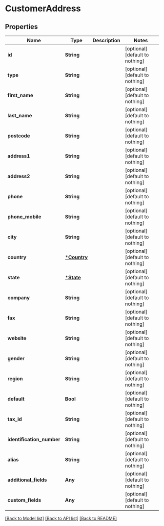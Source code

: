 # CustomerAddress


## Properties
Name | Type | Description | Notes
------------ | ------------- | ------------- | -------------
**id** | **String** |  | [optional] [default to nothing]
**type** | **String** |  | [optional] [default to nothing]
**first_name** | **String** |  | [optional] [default to nothing]
**last_name** | **String** |  | [optional] [default to nothing]
**postcode** | **String** |  | [optional] [default to nothing]
**address1** | **String** |  | [optional] [default to nothing]
**address2** | **String** |  | [optional] [default to nothing]
**phone** | **String** |  | [optional] [default to nothing]
**phone_mobile** | **String** |  | [optional] [default to nothing]
**city** | **String** |  | [optional] [default to nothing]
**country** | [***Country**](Country.md) |  | [optional] [default to nothing]
**state** | [***State**](State.md) |  | [optional] [default to nothing]
**company** | **String** |  | [optional] [default to nothing]
**fax** | **String** |  | [optional] [default to nothing]
**website** | **String** |  | [optional] [default to nothing]
**gender** | **String** |  | [optional] [default to nothing]
**region** | **String** |  | [optional] [default to nothing]
**default** | **Bool** |  | [optional] [default to nothing]
**tax_id** | **String** |  | [optional] [default to nothing]
**identification_number** | **String** |  | [optional] [default to nothing]
**alias** | **String** |  | [optional] [default to nothing]
**additional_fields** | **Any** |  | [optional] [default to nothing]
**custom_fields** | **Any** |  | [optional] [default to nothing]


[[Back to Model list]](../README.md#models) [[Back to API list]](../README.md#api-endpoints) [[Back to README]](../README.md)


